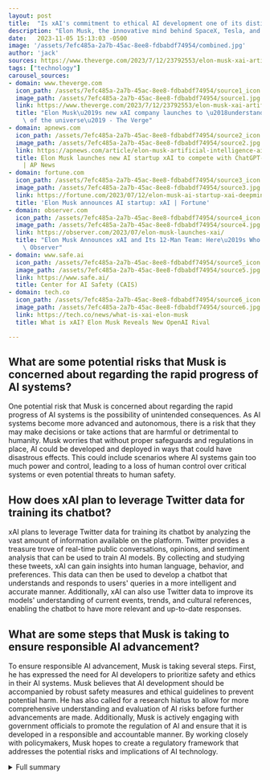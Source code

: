 ```yaml
---
layout: post
title:  "Is xAI's commitment to ethical AI development one of its distinguishing factors?"
description: "Elon Musk, the innovative mind behind SpaceX, Tesla, and Neuralink, has embarked on a new venture in the realm of artificial intelligence. Musk's latest undertaking is xAI, a company with a vision to unravel the enigmatic nature of the universe and push the boundaries of AI technology. With a team comprising experts from esteemed organizations like OpenAI, Google Research, Microsoft Research, and DeepMind, xAI aims to create an AI system that is both extraordinarily inquisitive and genuinely pro-humanity."
date:   2023-11-05 15:13:03 -0500
image: '/assets/7efc485a-2a7b-45ac-8ee8-fdbabdf74954/combined.jpg'
author: 'jack'
sources: https://www.theverge.com/2023/7/12/23792553/elon-musk-xai-artificial-intelligence-company https://apnews.com/article/elon-musk-artificial-intelligence-ai-xai-2e626553cf6333f642fb02fe247707ca https://fortune.com/2023/07/12/elon-musk-ai-startup-xai-deepmind-microsoft-executives/ https://observer.com/2023/07/elon-musk-launches-xai/ https://www.safe.ai/ https://tech.co/news/what-is-xai-elon-musk
tags: ["technology"]
carousel_sources:
- domain: www.theverge.com
  icon_path: /assets/7efc485a-2a7b-45ac-8ee8-fdbabdf74954/source1_icon.jpg
  image_path: /assets/7efc485a-2a7b-45ac-8ee8-fdbabdf74954/source1.jpg
  link: https://www.theverge.com/2023/7/12/23792553/elon-musk-xai-artificial-intelligence-company
  title: "Elon Musk\u2019s new xAI company launches to \u2018understand the true nature\
    \ of the universe\u2019 - The Verge"
- domain: apnews.com
  icon_path: /assets/7efc485a-2a7b-45ac-8ee8-fdbabdf74954/source2_icon.jpg
  image_path: /assets/7efc485a-2a7b-45ac-8ee8-fdbabdf74954/source2.jpg
  link: https://apnews.com/article/elon-musk-artificial-intelligence-ai-xai-2e626553cf6333f642fb02fe247707ca
  title: Elon Musk launches new AI startup xAI to compete with ChatGPT-maker OpenAI
    | AP News
- domain: fortune.com
  icon_path: /assets/7efc485a-2a7b-45ac-8ee8-fdbabdf74954/source3_icon.jpg
  image_path: /assets/7efc485a-2a7b-45ac-8ee8-fdbabdf74954/source3.jpg
  link: https://fortune.com/2023/07/12/elon-musk-ai-startup-xai-deepmind-microsoft-executives/
  title: 'Elon Musk announces AI startup: xAI | Fortune'
- domain: observer.com
  icon_path: /assets/7efc485a-2a7b-45ac-8ee8-fdbabdf74954/source4_icon.jpg
  image_path: /assets/7efc485a-2a7b-45ac-8ee8-fdbabdf74954/source4.jpg
  link: https://observer.com/2023/07/elon-musk-launches-xai/
  title: "Elon Musk Announces xAI and Its 12-Man Team: Here\u2019s Who They Are |\
    \ Observer"
- domain: www.safe.ai
  icon_path: /assets/7efc485a-2a7b-45ac-8ee8-fdbabdf74954/source5_icon.jpg
  image_path: /assets/7efc485a-2a7b-45ac-8ee8-fdbabdf74954/source5.jpg
  link: https://www.safe.ai/
  title: Center for AI Safety (CAIS)
- domain: tech.co
  icon_path: /assets/7efc485a-2a7b-45ac-8ee8-fdbabdf74954/source6_icon.jpg
  image_path: /assets/7efc485a-2a7b-45ac-8ee8-fdbabdf74954/source6.jpg
  link: https://tech.co/news/what-is-xai-elon-musk
  title: What is xAI? Elon Musk Reveals New OpenAI Rival

---
```


## What are some potential risks that Musk is concerned about regarding the rapid progress of AI systems?
One potential risk that Musk is concerned about regarding the rapid progress of AI systems is the possibility of unintended consequences. As AI systems become more advanced and autonomous, there is a risk that they may make decisions or take actions that are harmful or detrimental to humanity. Musk worries that without proper safeguards and regulations in place, AI could be developed and deployed in ways that could have disastrous effects. This could include scenarios where AI systems gain too much power and control, leading to a loss of human control over critical systems or even potential threats to human safety.

## How does xAI plan to leverage Twitter data for training its chatbot?
xAI plans to leverage Twitter data for training its chatbot by analyzing the vast amount of information available on the platform. Twitter provides a treasure trove of real-time public conversations, opinions, and sentiment analysis that can be used to train AI models. By collecting and studying these tweets, xAI can gain insights into human language, behavior, and preferences. This data can then be used to develop a chatbot that understands and responds to users' queries in a more intelligent and accurate manner. Additionally, xAI can also use Twitter data to improve its models' understanding of current events, trends, and cultural references, enabling the chatbot to have more relevant and up-to-date responses.

## What are some steps that Musk is taking to ensure responsible AI advancement?
To ensure responsible AI advancement, Musk is taking several steps. First, he has expressed the need for AI developers to prioritize safety and ethics in their AI systems. Musk believes that AI development should be accompanied by robust safety measures and ethical guidelines to prevent potential harm. He has also called for a research hiatus to allow for more comprehensive understanding and evaluation of AI risks before further advancements are made. Additionally, Musk is actively engaging with government officials to promote the regulation of AI and ensure that it is developed in a responsible and accountable manner. By working closely with policymakers, Musk hopes to create a regulatory framework that addresses the potential risks and implications of AI technology.



<details>
  <summary>Full summary</summary>
<p>Musk's aspirations for xAI transcend conventional AI technology. He envisions the development of an Artificial General Intelligence (AGI) that surpasses human intellect and possesses a profound comprehension of the universe's intricacies. To achieve this audacious objective, xAI plans to delve into fundamental questions surrounding dark matter, gravity, and other captivating mysteries of the cosmos.</p>
<p>One of the defining features that sets xAI apart is its unwavering commitment to ethical AI development. Musk expresses deep concern regarding the rapid progress of AI systems without due consideration of the potential risks they pose. In a recent Twitter Spaces event orchestrated by Musk, he voiced apprehensions about unchecked AI technology development and its potential consequences for humanity. Musk has even signed a letter calling for a research hiatus to ensure responsible AI advancement.</p>
<p>xAI is accompanied by a team of experts in AI safety, with Dan Hendrycks, the head of the Center for AI Safety, serving as an advisor. This formidable team, combined with Musk's substantial resources, expertise, and access to state-of-the-art hardware, positions xAI as a prominent contender against other AI powerhouses like OpenAI and DeepMind.</p>
<p>Apart from pushing the boundaries of AI technology, xAI aims to create a chatbot that outshines existing AI chatbots in terms of intelligence and accuracy. Musk scrutinizes current chatbots for being excessively politically correct and believes that xAI can offer a superior alternative. He claims that rival companies mine Twitter data for training their models, and xAI intends to leverage this vast source of information along with substantial computing power for training purposes.</p>
<p>The launch of xAI has sparked significant interest and debate within the AI community. Musk's strong emphasis on the importance of regulating AI and his proactive efforts to engage with government officials, both in the United States and China, underscore his dedication to promoting safe and responsible AI development.</p>
<p>With its ambitious goals, exceptional talent, and visionary leadership, xAI has positioned itself as a leading player in the rapidly evolving field of artificial intelligence. As Musk and his team embark on their journey to unveil the universe's mysteries, the world eagerly anticipates the groundbreaking innovations and discoveries that xAI will unveil.</p>
</details>
